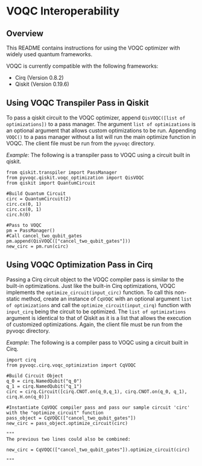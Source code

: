 # VOQC Interoperability

## Overview

This README contains instructions for using the VOQC optimizer with widely used quantum frameworks.

VOQC is currently compatible with the following frameworks:
* Cirq (Version 0.8.2)
* Qiskit (Version 0.19.6)

## Using VOQC Transpiler Pass in Qiskit

To pass a qiskit circuit to the VOQC optimizer, append `QisVOQC([list of optimizations])` to a pass manager. The argument `list of optimizations` is an optional argument that allows custom optimizations to be run. Appending `VOQC()` to a pass manager without a list will run the main optimize function in VOQC. The client file must be run from the `pyvoqc` directory.

*Example*: The following is a transpiler pass to VOQC using a circuit built in qiskit. 
```
from qiskit.transpiler import PassManager
from pyvoqc.qiskit.voqc_optimization import QisVOQC
from qiskit import QuantumCircuit

#Build Quantum Circuit
circ = QuantumCircuit(2)
circ.cx(0, 1)
circ.cx(0, 1)
circ.h(0)

#Pass to VOQC
pm = PassManager()
#Call cancel_two_qubit_gates
pm.append(QisVOQC(["cancel_two_qubit_gates"]))
new_circ = pm.run(circ)
```

## Using VOQC Optimization Pass in Cirq

Passing a Cirq circuit object to the VOQC compiler pass is similar to the built-in optimizations. Just like the built-in Cirq optimizations, VOQC implements the `optimize_circuit(input_circ)` function. To call this non-static method, create an instance of `CqVOQC` with an optional argument `list of optimizations` and call the `optimize_circuit(input_cirq)` function with `input_cirq` being the circuit to be optimized. The `list of optimizations` argument is identical to that of Qiskit as it is a list that allows the execution of customized optimizations. Again, the client file must be run from the pyvoqc directory. 

*Example*: The following is a compiler pass to VOQC using a circuit built in Cirq. 
```
import cirq
from pyvoqc.cirq.voqc_optimization import CqVOQC

#Build Circuit Object
q_0 = cirq.NamedQubit("q_0")
q_1 = cirq.NamedQubit("q_1")
circ = cirq.Circuit([cirq.CNOT.on(q_0,q_1), cirq.CNOT.on(q_0, q_1), cirq.H.on(q_0)])

#Instantiate CqVOQC compiler pass and pass our sample circuit 'circ' with the "optimize_circuit" function
pass_object = CqVOQC(["cancel_two_qubit_gates"])
new_circ = pass_object.optimize_circuit(circ)

"""
The previous two lines could also be combined:

new_circ = CqVOQC(["cancel_two_qubit_gates"]).optimize_circuit(circ)

"""
```
